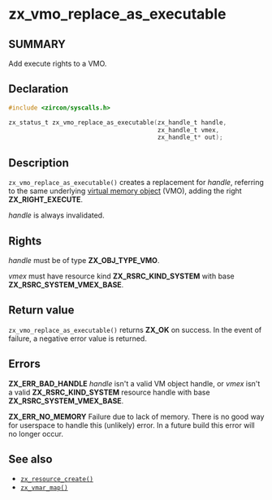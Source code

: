 <!-- Generated by zircon/scripts/update-docs-from-fidl, do not edit! -->
# zx_vmo_replace_as_executable

## SUMMARY

Add execute rights to a VMO.

## Declaration

```c
#include <zircon/syscalls.h>

zx_status_t zx_vmo_replace_as_executable(zx_handle_t handle,
                                         zx_handle_t vmex,
                                         zx_handle_t* out);
```

## Description

`zx_vmo_replace_as_executable()` creates a replacement for *handle*, referring
to the same underlying [virtual memory object](/docs/reference/kernel_objects/vm_object.md) (VMO),
adding the right **ZX_RIGHT_EXECUTE**.

*handle* is always invalidated.

## Rights

*handle* must be of type **ZX_OBJ_TYPE_VMO**.

*vmex* must have resource kind **ZX_RSRC_KIND_SYSTEM** with base
**ZX_RSRC_SYSTEM_VMEX_BASE**.

## Return value

`zx_vmo_replace_as_executable()` returns **ZX_OK** on success. In the event
of failure, a negative error value is returned.

## Errors

**ZX_ERR_BAD_HANDLE**  *handle* isn't a valid VM object handle, or
*vmex* isn't a valid **ZX_RSRC_KIND_SYSTEM** resource handle with base
**ZX_RSRC_SYSTEM_VMEX_BASE**.

**ZX_ERR_NO_MEMORY**  Failure due to lack of memory.
There is no good way for userspace to handle this (unlikely) error.
In a future build this error will no longer occur.

## See also

 - [`zx_resource_create()`]
 - [`zx_vmar_map()`]

[`zx_resource_create()`]: resource_create.md
[`zx_vmar_map()`]: vmar_map.md

